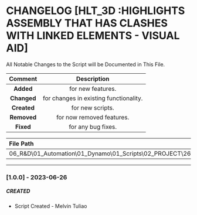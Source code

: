 # CHANGELOG [HLT_3D :HIGHLIGHTS ASSEMBLY THAT HAS CLASHES WITH LINKED ELEMENTS - VISUAL AID]
All Notable Changes to the Script will be Documented in This File.

| Comment | Description |
| :--: | :--: |
| **Added**  | for new features. |
|**Changed** |for changes in existing functionality. |
|**Created** | for new scripts. |
|**Removed** |for now removed features. |
|**Fixed** |for any bug fixes. |

| File Path | 
| :-- |
| 06_R&D\01_Automation\01_Dynamo\01_Scripts\02_PROJECT\266_HILTI\3D |
------------------------------------------------------------------

### [1.0.0] - 2023-06-26
##### CREATED
- Script Created - Melvin Tuliao